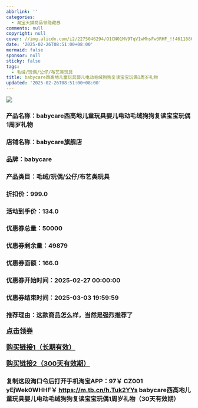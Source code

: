 ```yaml
---
abbrlink: ''
categories:
  - 淘宝天猫商品领隐藏券
comments: null
copyright: null
cover: //img.alicdn.com/i2/2275046294/O1CN01MV9TqV1wMhsFw3RHF_!!4611686018427384726-2-item_pic.png
date: '2025-02-26T08:51:00+08:00'
mermaid: false
sponsor: null
sticky: false
tags:
  - 毛绒/玩偶/公仔/布艺类玩具
title: babycare西高地儿童玩具婴儿电动毛绒狗狗复读宝宝玩偶1周岁礼物
updated: '2025-02-26T08:51:00+08:00'
--- 
```


![](//img.alicdn.com/i2/2275046294/O1CN01MV9TqV1wMhsFw3RHF_!!4611686018427384726-2-item_pic.png)

### 产品名称：babycare西高地儿童玩具婴儿电动毛绒狗狗复读宝宝玩偶1周岁礼物
### 店铺名称：babycare旗舰店
### 品牌：babycare
### 产品类目：毛绒/玩偶/公仔/布艺类玩具
### 折扣价：999.0
### 活动到手价：134.0
### 优惠券总量：50000
### 优惠券剩余量：49879
### 优惠券面额：166.0
### 优惠券开始时间：2025-02-27 00:00:00	
### 优惠券结束时间：2025-03-03 19:59:59	
### 推荐理由：这款商品怎么样，当然是强烈推荐了

<p style="font-size: 18px; font-weight: bold;">
  <a href="https://uland.taobao.com/coupon/edetail?e=ZjD5nFnbAZWlhHvvyUNXZfh8CuWt5YH5OVuOuRD5gLJMmdsrkidbOWBzzpT26idJt%2FxhCPQcMXj53i2NdQyesFYTkKPNXOhWiYHT6l0RI5hKht4STPu8l9ycMIcFpdQ09FSnPIAu0wXyMW3eIAWKRa6LeGhgJY%2B%2F7NjcxRIBfQbVM%2Fe4LpP7Oq9ple94x%2FzCWLPQt3EsP4hkmpW%2BeTnmkZbFv%2FggkfIHl9JUUlFRIV%2BKKoz%2FahSTdjW6CW2SaWtRHsHfkY5nVlAaQcAM%2FbthawYX313uF9Ea6p9yLNfAbBgUTYLL1iM4jwLcBQX7fItC7hvEL7vMl9D6egOBM2HCYw%3D%3D&traceId=2166d8db17407296732636749d133b&union_lens=lensId%3AOPT%401740729682%402107dc7c_0e1c_1954b9309d4_5a74%4001%40eyJmbG9vcklkIjo3MzM1NH0ie" target="_blank">点击领券</a>
</p>
<p style="font-size: 18px; font-weight: bold;">
  <a href="https://s.click.taobao.com/t?e=m%3D2%26s%3DXijoUwhlfiNw4vFB6t2Z2ueEDrYVVa64K7Vc7tFgwiHjf2vlNIV67kkfnVn6TwKdVkTGlWTgx8n3ID%2FV1RqsF4wnCJeELi4I%2FIEn%2BS1IjHAB0ghlTd7WlZVm%2FOAUUFw71qrpxiwMoCNxc1AtbZGVS%2FuzezH2hkaSy%2BGFo7p7Gu0LZMqoQW%2BfuKGzo1lVxIioL1ydRK9VlnzlZT%2Ftnw0wqXbsWtnQRNIw0qhLhkdt4lImzoEPfHbp0Yuu24%2FtljG8IgUDr07RyPaRmfcD0XF1fgX7qpY2hN8aTc7jC1Dcr3RdeEqtwEl0zKzIvSDG2b%2BdETA4krcakleiZ%2BQMlGz6FQ%3D%3D" target="_blank">购买链接1（长期有效）</a>
</p>
<p style="font-size: 18px; font-weight: bold;">
  <a href="https://s.click.taobao.com/tym4TNs" target="_blank">购买链接2（300天有效期）</a>
</p>

### 复制这段淘口令后打开手机淘宝APP：97￥ CZ001 yEjWek0WHHF￥ https://m.tb.cn/h.Tuk2YYs  babycare西高地儿童玩具婴儿电动毛绒狗狗复读宝宝玩偶1周岁礼物（30天有效期）
